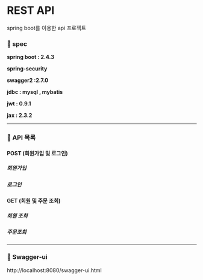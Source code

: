 # REST API

spring boot를 이용한 api 프로젝트



### 🔷 spec

**spring boot : 2.4.3**

**spring-security**

**swagger2 :2.7.0**

**jdbc : mysql , mybatis**

**jwt : 0.9.1**

**jax : 2.3.2**

---



### 🔷 API 목록

#### POST (회원가입 및 로그인)

##### 회원가입
##### 로그인
#### GET (회원 및 주문 조회)
##### 회원 조회
##### 주문조회

---



### 🔷 Swagger-ui

http://localhost:8080/swagger-ui.html